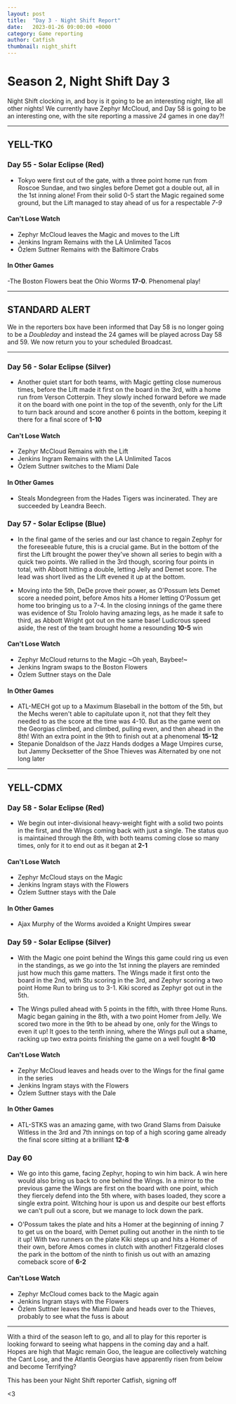```yaml
---
layout: post
title:  "Day 3 - Night Shift Report"
date:   2023-01-26 09:00:00 +0000
category: Game reporting
author: Catfish
thumbnail: night_shift
---
```


# Season 2, Night Shift Day 3

Night Shift clocking in, and boy is it going to be an interesting night, like all other nights! We currently have Zephyr McCloud, and Day 58 is going to be an interesting one, with the site reporting a massive *24* games in one day?!

***

## YELL-TKO
### Day 55 - Solar Eclipse (Red) 
- Tokyo were first out of the gate, with a three point home run from Roscoe Sundae, and two singles before Demet got a double out, all in the 1st inning alone! From their solid 0-5 start the Magic regained some ground, but the Lift managed to stay ahead of us for a respectable *7-9*

#### Can't Lose Watch

- Zephyr McCloud leaves the Magic and moves to the Lift
- Jenkins Ingram Remains with the LA Unlimited Tacos
- Özlem Suttner Remains with the Baltimore Crabs

#### In Other Games

-The Boston Flowers beat the Ohio Worms **17-0**. Phenomenal play!

***

## STANDARD ALERT

We in the reporters box have been informed that Day 58 is no longer going to be a *Doubleday* and instead the 24 games will be played across Day 58 and 59. We now return you to your scheduled Broadcast.

***

### Day 56 - Solar Eclipse (Silver)

- Another quiet start for both teams, with Magic getting close numerous times, before the Lift made it first on the board in the 3rd, with a home run from Verson Cotterpin. They slowly inched forward before we made it on the board with one point in the top of the seventh, only for the Lift to turn back around and score another 6 points in the bottom, keeping it there for a final score of **1-10**

#### Can't Lose Watch

- Zephyr McCloud Remains with the Lift
- Jenkins Ingram Remains with the LA Unlimited Tacos
- Özlem Suttner switches to the Miami Dale

#### In Other Games

- Steals Mondegreen from the Hades Tigers was incinerated. They are succeeded by Leandra Beech.

### Day 57 - Solar Eclipse (Blue)

- In the final game of the series and our last chance to regain Zephyr for the foreseeable future, this is a crucial game. But in the bottom of the first the Lift brought the power they've shown all series to begin with a quick two points. We rallied in the 3rd though, scoring four points in total, with Abbott hitting a double, letting Jelly and Demet score. The lead was short lived as the Lift evened it up at the bottom.

- Moving into the 5th, DeDe prove their power, as O'Possum lets Demet score a needed point, before Amos hits a Homer letting O'Possum get home too bringing us to a 7-4. In the closing innings of the game there was evidence of Stu Trololo having amazing legs, as he made it safe to third, as Abbott Wright got out on the same base! Ludicrous speed aside, the rest of the team brought home a resounding **10-5** win

#### Can't Lose Watch

- Zephyr McCloud returns to the Magic ~Oh yeah, Baybee!~
- Jenkins Ingram swaps to the Boston Flowers
- Özlem Suttner stays on the Dale

#### In Other Games

- ATL-MECH got up to a Maximum Blaseball in the bottom of the 5th, but the Mechs weren't able to capitulate upon it, not that they felt they needed to as the score at the time was 4-10. But as the game went on the Georgias climbed, and climbed, pulling even, and then ahead in the 8th! With an extra point in the 9th to finish out at a phenomenal **15-12**
- Stepanie Donaldson of the Jazz Hands dodges a Mage Umpires curse, but Jammy Decksetter of the Shoe Thieves was Alternated by one not long later

***

## YELL-CDMX

### Day 58 - Solar Eclipse (Red)

- We begin out inter-divisional heavy-weight fight with a solid two points in the first, and the Wings coming back with just a single. The status quo is maintained through the 8th, with both teams coming close so many times, only for it to end out as it began at **2-1**

#### Can't Lose Watch
- Zephyr McCloud stays on the Magic
- Jenkins Ingram stays with the Flowers
- Özlem Suttner stays with the Dale

#### In Other Games

- Ajax Murphy of the Worms avoided a Knight Umpires swear

### Day 59 - Solar Eclipse (Silver)

- With the Magic one point behind the Wings this game could ring us even in the standings, as we go into the 1st inning the players are reminded just how much this game matters. The Wings made it first onto the board in the 2nd, with Stu scoring in the 3rd, and Zephyr scoring a two point Home Run to bring us to 3-1. Kiki scored as Zephyr got out in the 5th. 

- The Wings pulled ahead with 5 points in the fifth, with three Home Runs. Magic began gaining in the 8th, with a two point Homer from Jelly. We scored two more in the 9th to be ahead by one, only for the Wings to even it up! It goes to the tenth inning, where the Wings pull out a shame, racking up two extra points finishing the game on a well fought **8-10** 

#### Can't Lose Watch
- Zephyr McCloud leaves and heads over to the Wings for the final game in the series
- Jenkins Ingram stays with the Flowers
- Özlem Suttner stays with the Dale

#### In Other Games

- ATL-STKS was an amazing game, with two Grand Slams from Daisuke Witless in the 3rd and 7th innings on top of a high scoring game already the final score sitting at a brilliant **12-8**

### Day 60

- We go into this game, facing Zephyr, hoping to win him back. A win here would also bring us back to one behind the Wings. In a mirror to the previous game the Wings are first on the board with one point, which they fiercely defend into the 5th where, with bases loaded, they score a single extra point. Witching hour is upon us and despite our best efforts we can't pull out a score, but we manage to lock down the park.

- O'Possum takes the plate and hits a Homer at the beginning of inning 7 to get us on the board, with Demet pulling out another in the ninth to tie it up! With two runners on the plate Kiki steps up and hits a Homer of their own, before Amos comes in clutch with another! Fitzgerald closes the park in the bottom of the ninth to finish us out with an amazing comeback score of **6-2**

#### Can't Lose Watch
- Zephyr McCloud comes back to the Magic again
- Jenkins Ingram stays with the Flowers
- Özlem Suttner leaves the Miami Dale and heads over to the Thieves, probably to see what the fuss is about

***

With a third of the season left to go, and all to play for this reporter is looking forward to seeing what happens in the coming day and a half. Hopes are high that Magic remain Goo, the league are collectively watching the Cant Lose, and the Atlantis Georgias have apparently risen from below and become Terrifying?

This has been your Night Shift reporter Catfish, signing off

<3
